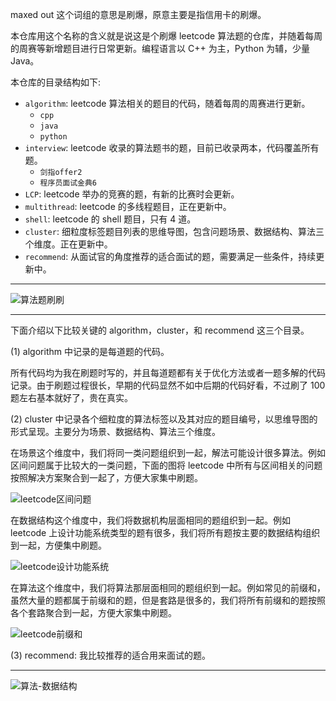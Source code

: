 maxed out 这个词组的意思是刷爆，原意主要是指信用卡的刷爆。

本仓库用这个名称的含义就是说这是个刷爆 leetcode 算法题的仓库，并随着每周的周赛等新增题目进行日常更新。编程语言以 C++ 为主，Python 为辅，少量 Java。

本仓库的目录结构如下:

- `algorithm`: leetcode 算法相关的题目的代码，随着每周的周赛进行更新。
    - `cpp`
    - `java`
    - `python`
- `interview`: leetcode 收录的算法题书的题，目前已收录两本，代码覆盖所有题。
    - `剑指offer2` 
    - `程序员面试金典6`
- `LCP`: leetcode 举办的竞赛的题，有新的比赛时会更新。
- `multithread`: leetcode 的多线程题目，正在更新中。
- `shell`: leetcode 的 shell 题目，只有 4 道。
- `cluster`: 细粒度标签题目列表的思维导图，包含问题场景、数据结构、算法三个维度。正在更新中。
- `recommend`: 从面试官的角度推荐的适合面试的题，需要满足一些条件，持续更新中。

---

![算法题刷刷](https://chengzhaoxi.xyz/download/img/github_leetcode-maxed_out/qrcode_for_gh_08431e1f07b7_258.jpg)

---

下面介绍以下比较关键的 algorithm，cluster，和 recommend 这三个目录。

(1) algorithm 中记录的是每道题的代码。

所有代码均为我在刷题时写的，并且每道题都有关于优化方法或者一题多解的代码记录。由于刷题过程很长，早期的代码显然不如中后期的代码好看，不过刷了 100 题左右基本就好了，贵在真实。

(2) cluster 中记录各个细粒度的算法标签以及其对应的题目编号，以思维导图的形式呈现。主要分为场景、数据结构、算法三个维度。

在场景这个维度中，我们将同一类问题组织到一起，解法可能设计很多算法。例如区间问题属于比较大的一类问题，下面的图将 leetcode 中所有与区间相关的问题按照解决方案聚合到一起了，方便大家集中刷题。

![leetcode区间问题](https://chengzhaoxi.xyz/download/img/github_leetcode-maxed_out/leetcode区间问题.png)

在数据结构这个维度中，我们将数据机构层面相同的题组织到一起。例如 leetcode 上设计功能系统类型的题有很多，我们将所有题按主要的数据结构组织到一起，方便集中刷题。

![leetcode设计功能系统](https://chengzhaoxi.xyz/download/img/github_leetcode-maxed_out/leetcode题目汇总-设计功能系统.png)

在算法这个维度中，我们将算法那层面相同的题组织到一起。例如常见的前缀和，虽然大量的题都属于前缀和的题，但是套路是很多的，我们将所有前缀和的题按照各个套路聚合到一起，方便大家集中刷题。

![leetcode前缀和](https://chengzhaoxi.xyz/download/img/github_leetcode-maxed_out/leetcode前缀和-公众号-算法题刷刷.png)

(3) recommend: 我比较推荐的适合用来面试的题。

---

![算法-数据结构](https://chengzhaoxi.xyz/download/img/github_leetcode-maxed_out/数据结构.png)
